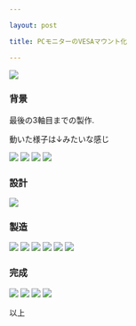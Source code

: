 ```yaml
---

layout: post

title: PCモニターのVESAマウント化  

---
```


<img src="https://gakuseishitsu.github.io/images/190519_vesa/vesa1.JPG">

### 背景
最後の3軸目までの製作.  

動いた様子は↓みたいな感じ  

<img src="https://gakuseishitsu.github.io/images/190519_vesa/vesa2.JPG">
<img src="https://gakuseishitsu.github.io/images/190519_vesa/vesa3.JPG">
<img src="https://gakuseishitsu.github.io/images/190519_vesa/vesa4.JPG">
<img src="https://gakuseishitsu.github.io/images/190519_vesa/vesa5.JPG">

### 設計

<img src="https://gakuseishitsu.github.io/images/190519_vesa/vesa6.png">

### 製造

<img src="https://gakuseishitsu.github.io/images/190519_vesa/vesa7.JPG">
<img src="https://gakuseishitsu.github.io/images/190519_vesa/vesa8.JPG">
<img src="https://gakuseishitsu.github.io/images/190519_vesa/vesa9.JPG">
<img src="https://gakuseishitsu.github.io/images/190519_vesa/vesa10.JPG">
<img src="https://gakuseishitsu.github.io/images/190519_vesa/vesa11.JPG">
<img src="https://gakuseishitsu.github.io/images/190519_vesa/vesa12.JPG">

### 完成

<img src="https://gakuseishitsu.github.io/images/190519_vesa/vesa13.JPG">
<img src="https://gakuseishitsu.github.io/images/190519_vesa/vesa14.JPG">
<img src="https://gakuseishitsu.github.io/images/190519_vesa/vesa15.JPG">
<img src="https://gakuseishitsu.github.io/images/190519_vesa/vesa16.JPG">

以上  
